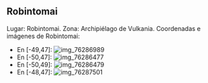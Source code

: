 ## Robintomai
Lugar: Robintomai.
Zona: Archipiélago de Vulkania.
Coordenadas e imágenes de Robintomai:
- En [-49,47]: ![img_76286989](https://media.discordapp.net/attachments/1115311447145193482/1115366360277598278/76286989.jpg)
- En [-50,47]: ![img_76286477](https://media.discordapp.net/attachments/1115311447145193482/1115366313846653008/76286477.jpg)
- En [-50,49]: ![img_76286479](https://media.discordapp.net/attachments/1115311447145193482/1115366316229021706/76286479.jpg)
- En [-48,47]: ![img_76287501](https://media.discordapp.net/attachments/1115311447145193482/1115366401704726658/76287501.jpg)